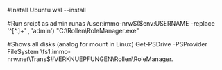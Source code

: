 #Install Ubuntu
wsl --install

#Run srcipt as admin
runas /user:immo-nrw\$($env:USERNAME -replace '^[^.]+' , 'admin') "C:\Rollen\RoleManager.exe"

#Shows all disks (analog for mount in Linux)
Get-PSDrive -PSProvider FileSystem
\\fs1.immo-nrw.net\Trans$\#VERKNUEPFUNGEN\Rollen\RoleManager.


